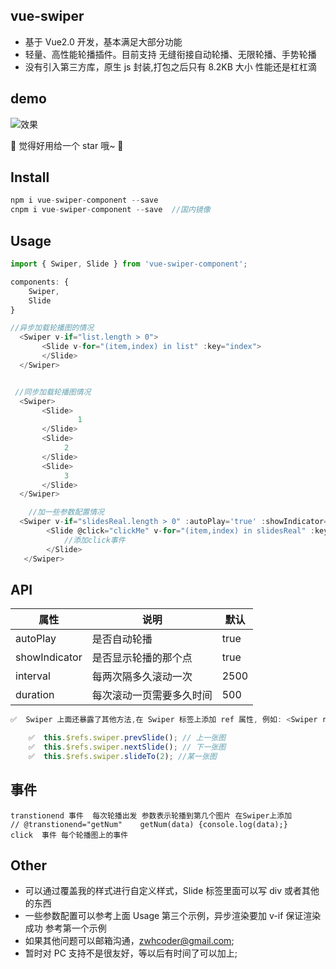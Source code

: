 ## vue-swiper

*   基于 Vue2.0 开发，基本满足大部分功能
*   轻量、高性能轮播插件。目前支持 无缝衔接自动轮播、无限轮播、手势轮播
*   没有引入第三方库，原生 js 封装,打包之后只有 8.2KB 大小 性能还是杠杠滴

## demo

![效果](http://zwhgithub.github.io/vue-swiper/dist/1514291260.png)

🎉 觉得好用给一个 star 哦~ 🎉

## Install

```javascript
npm i vue-swiper-component --save
cnpm i vue-swiper-component --save  //国内镜像
```

## Usage

```javascript
import { Swiper, Slide } from 'vue-swiper-component';

components: {
    Swiper,
    Slide
}

//异步加载轮播图的情况
  <Swiper v-if="list.length > 0">
       <Slide v-for="(item,index) in list" :key="index">
       </Slide>
  </Swiper>


 //同步加载轮播图情况
  <Swiper>
       <Slide>
               1
       </Slide>
       <Slide>
       		2
       </Slide>
       <Slide>
       		3
       </Slide>
  </Swiper>

    //加一些参数配置情况
  <Swiper v-if="slidesReal.length > 0" :autoPlay='true' :showIndicator='true' interval="2500" duration="500">
        <Slide @click="clickMe" v-for="(item,index) in slidesReal" :key="index">
        	//添加click事件
        </Slide>
   </Swiper>
```

## API

| 属性          | 说明                     | 默认 |
| ------------- | ------------------------ | ---- |
| autoPlay      | 是否自动轮播             | true |
| showIndicator | 是否显示轮播的那个点     | true |
| interval      | 每两次隔多久滚动一次     | 2500 |
| duration      | 每次滚动一页需要多久时间 | 500  |

```javascript
✅  Swiper 上面还暴露了其他方法,在 Swiper 标签上添加 ref 属性, 例如: <Swiper ref="swiper"></Swiper>

    ✅  this.$refs.swiper.prevSlide(); // 上一张图
    ✅  this.$refs.swiper.nextSlide(); // 下一张图
    ✅  this.$refs.swiper.slideTo(2); //某一张图
```

## 事件

```
transtionend 事件  每次轮播出发 参数表示轮播到第几个图片 在Swiper上添加
// @transtionend="getNum"    getNum(data) {console.log(data);}
click  事件 每个轮播图上的事件
```

## Other

*   可以通过覆盖我的样式进行自定义样式，Slide 标签里面可以写 div 或者其他的东西
*   一些参数配置可以参考上面 Usage 第三个示例，异步渲染要加 v-if 保证渲染成功 参考第一个示例
*   如果其他问题可以邮箱沟通，zwhcoder@gmail.com;
*   暂时对 PC 支持不是很友好，等以后有时间了可以加上;

